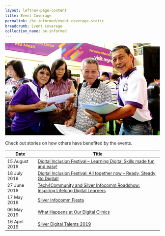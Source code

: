 ```yaml
---
layout: leftnav-page-content
title: Event Coverage
permalink: /be-informed/event-coverage-static
breadcrumb: Event Coverage
collection_name: be-informed
---
```


![picture](/images/be-informed/event-coverage-1.jpg)

Check out stories on how others have benefited by the events.

| Date | Title |
|--|--|
| 15 August 2019 | [Digital Inclusion Festival – Learning Digital Skills made fun and easy!](/di-fest-post-event/) |
| 18 July 2019 | [Digital Inclusion Festival: All together now – Ready, Steady, Go Digital!](/di-fest-promo-2019/) |
| 27 June 2019 | [Tech4Community and Silver Infocomm Roadshow: Inspiring Lifelong Digital Learners](/tech4community-2019-06-27/) |
| 17 May 2019 | [Silver Infocomm Fiesta ](/pick-up-digital-skills-and-learn-to-use-technology-confidently-for-daily-activities/) |
| 06 May 2019 | [What Happens at Our Digital Clinics](/what-happens-at-our-digital-clinics/) |
| 16 April 2019 | [Silver Digital Talents 2019](/share-your-life-experiences-with-everyone–digitally/) |
